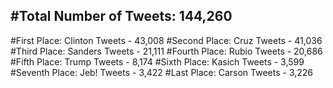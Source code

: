 #Total Number of Tweets: 144,260 
---
#First Place: Clinton Tweets - 43,008
#Second Place: Cruz Tweets - 41,036
#Third Place: Sanders Tweets - 21,111
#Fourth Place: Rubio Tweets - 20,686
#Fifth Place: Trump Tweets - 8,174
#Sixth Place: Kasich Tweets - 3,599
#Seventh Place: Jeb! Tweets - 3,422
#Last Place: Carson Tweets - 3,226
